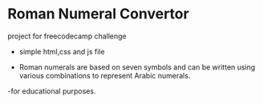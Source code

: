 # Roman Numeral Convertor

project for freecodecamp challenge

- simple html,css and js file

- Roman numerals are based on seven symbols and can be written using various combinations to represent Arabic numerals.

-for educational purposes.